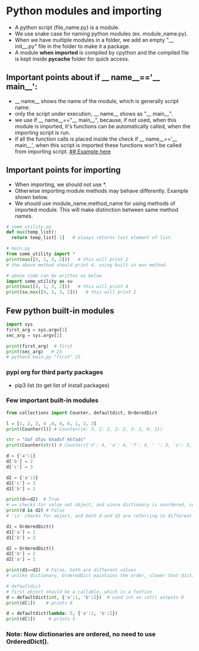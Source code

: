 # Python modules and importing 
- A python script (file_name.py) is a module.
- We use snake case for naming python modules (ex. module_name.py).
- When we have multiple modules in a folder, we add an empty "__ init__.py" file in the folder to make it a package.
- A module __when imported__ is compiled by cpython and the compiled file is kept inside __pycache__ folder for quick access.
## Important points about if __ name__=='__ main__':
- __ name__ shows the name of the module, which is generally script name.
- only the script under execution, __ name__ shows as "__ main__".
- we use if __ name__=="__ main__", because, if not used, when this module is imported, it's functions can be automatically called, when the importing script is run.
- if all the function calls is placed inside the check if __ name__=='__ main__', when this script is imported these functions won't be called from importing script.
[## Example here](python_modules)

## Important points for importing
- When importing, we should not use *.
- Otherwise importing module methods may behave differently. Example shown below.
- We should use module_name.method_name for using methods of imported module. This will make distinction between same method names.
```python
# some_utility.py
def max(temp_list):
  return temp_list[-1]   # always returns last element of list

# main.py
from some_utility import *
print(max([4, 1, 3, 2]))   # this will print 2
# the above method should print 4, using built-in max method.

# above code can be written as below
import some_utility as su
print(max([4, 1, 3, 2]))   # this will print 4
print(su.max([4, 1, 3, 2]))   # this will print 2
```
## Few python built-in modules
```python
import sys
first_arg = sys.argv[1]
sec_arg = sys.argv[2]

print(first_arg)  # first
print(sec_arg)   # 23
# python3 main.py "first" 23
```
### pypi org for third party packages
- pip3 list  (to get list of install packages)
### Few important built-in modules
```python
from collections import Counter, defaultdict, OrderedDict

l = [1, 2, 3, 4 ,4, 4, 6, 1, 2, 3]
print(Counter(l)) # Counter({4: 3, 1: 2, 2: 2, 3: 2, 6: 1})

str = "daf dfas khadsf khfads"
print(Counter(str)) # Counter({'d': 4, 'a': 4, 'f': 4, ' ': 3, 's': 3, 'k': 2, 'h': 2})

d = {'a':1}
d['b'] = 2
d['c'] = 3

d2 = {'a':1}
d2['c'] = 3
d2['b'] = 2

print(d==d2)  # True  
# == checks for value not object, and since dictionary is unordered, so it will print out "True"
print(d is d2) # False
# 'is' checks for object, and both d and d2 are referring to different objects, so prints out "False"

d1 = OrderedDict()
d1['a'] = 1
d1['b'] = 2

d2 = OrderedDict()
d2['b'] = 2
d2['a'] = 1

print(d1==d2)  # False, both are different values
# unlike dictionary, OrderedDict maintains the order, slower that dictionary

# defaultdict
# first object should be a callable, which is a funtion
d = defaultdict(int, {'a':1, 'b':2})  # used int as int() outputs 0
print(d[1])    # prints 0

d = defaultdict(lambda: 5, {'a':1, 'b':2})
print(d[2])     # prints 5
```
### Note: Now dictionaries are ordered, no need to use OrderedDict().

